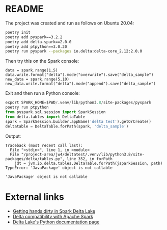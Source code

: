 # README

The project was created and run as follows on Ubuntu 20.04:

```Bash
poetry init
poetry add pyspark==3.2.2
poetry add delta-spark==2.0.0
poetry add ptpython==3.0.20
poetry run pyspark --packages io.delta:delta-core_2.12:2.0.0
```

Then try this on the Spark console:

```Spark
data = spark.range(1,5)
data.write.format("delta").mode("overwrite").save("delta_sample")
new_data = spark.range(5,10)
new_data.write.format("delta").mode("append").save("delta_sample")
```

Exit and then run a Python console:

```Python
export SPARK_HOME=$PWD/.venv/lib/python3.8/site-packages/pyspark
poetry run ptpython
from pyspark.sql.session import SparkSession
from delta.tables import DeltaTable
spark = SparkSession.builder.appName('delta test').getOrCreate()
deltatable = DeltaTable.forPath(spark, 'delta_sample')
```

Output:
```
Traceback (most recent call last):
  File "<stdin>", line 1, in <module>
  File "/project-area/jw4/deltatest/.venv/lib/python3.8/site-packages/delta/tables.py", line 352, in forPath
    jdt = jvm.io.delta.tables.DeltaTable.forPath(jsparkSession, path)
TypeError: 'JavaPackage' object is not callable

'JavaPackage' object is not callable
```

# External links

* [Getting hands dirty in Spark Delta Lake](https://medium.com/analytics-vidhya/getting-hands-dirty-in-spark-delta-lake-1963921e4de6)
* [Delta compatibility with Apache Spark](https://docs.delta.io/latest/releases.html)
* [Delta Lake's Python documentation page](https://docs.delta.io/latest/api/python/index.html)

